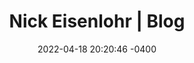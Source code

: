 ---
layout: blog
title:  "Nick Eisenlohr | Blog"
date:   2022-04-18 20:20:46 -0400
categories: jekyll update
permalink: /blog/
---